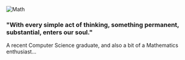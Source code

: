![Math](https://i.imgur.com/WjRDn37.gif)

### "With every simple act of thinking, something permanent, substantial, enters our soul."
  
A recent Computer Science graduate, and also a bit of a Mathematics enthusiast...
